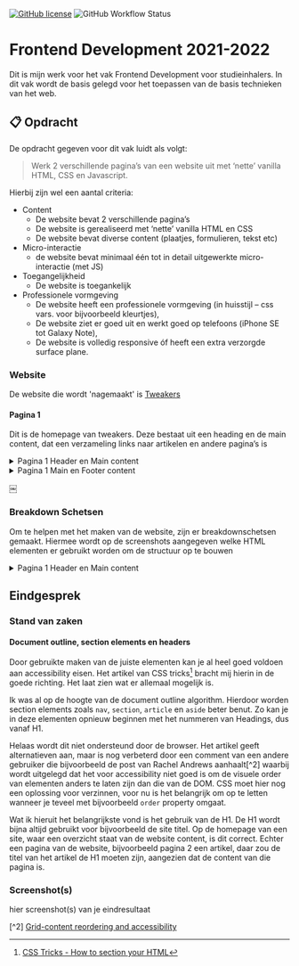 [![GitHub license](https://img.shields.io/github/license/iSirThijs/CMD-Frontend-Development-2021-2022?style=for-the-badge)](https://github.com/iSirThijs/CMD-Frontend-Development-2021-2022/blob/main/LICENSE)
![GitHub Workflow Status](https://img.shields.io/github/workflow/status/iSirThijs/CMD-Frontend-Development-2021-2022/CodeStyle?label=Development%20Code%20Style&logo=Github&style=for-the-badge)

# Frontend Development 2021-2022

Dit is mijn werk voor het vak Frontend Development voor studieinhalers. In dit vak wordt de basis gelegd voor het toepassen van de basis technieken van het web.

## 📋 Opdracht

De opdracht gegeven voor dit vak luidt als volgt:

> Werk 2 verschillende pagina’s van een website uit met ‘nette’ vanilla HTML, CSS en Javascript.

Hierbij zijn wel een aantal criteria:

- Content
  - De website bevat 2 verschillende pagina’s
  - De website is gerealiseerd met ‘nette’ vanilla HTML en CSS
  - De website bevat diverse content (plaatjes, formulieren, tekst etc)
- Micro-interactie
  - de website bevat minimaal één tot in detail uitgewerkte micro-interactie (met JS)
- Toegangelijkheid
  - De website is toegankelijk
- Professionele vormgeving
  - De website heeft een professionele vormgeving (in huisstijl – css vars. voor bijvoorbeeld kleurtjes),
  - De website ziet er goed uit en werkt goed op telefoons (iPhone SE tot Galaxy Note),
  - De website is volledig responsive óf heeft een extra verzorgde surface plane.

### Website

De website die wordt 'nagemaakt' is [Tweakers](tweakers.net)

#### Pagina 1

Dit is de homepage van tweakers. Deze bestaat uit een heading en de main content, dat een verzameling links naar artikelen en andere pagina’s is

<details> 
<summary>Pagina 1 Header en Main content</summary>
	<img src="images/README/tweakers-page1-header-main.png" width="375px" alt="de homepage main content en footer van tweakers">
</details>

<details> 
<summary>Pagina 1 Main en Footer content</summary>
	<img src="images/README/tweakers-page1-main-footer.png" width="375px" alt="de homepage main content en footer van tweakers">
</details>

￼

<!--
#### Pagina 2
<details>
<summary>Pagina 2 Header en Main content</summary>
	<img src="images/README/tweakers-page2-header-main.png" width="375px" alt="een artikelpagina op tweakers">
</details>
-->

### Breakdown Schetsen

Om te helpen met het maken van de website, zijn er breakdownschetsen gemaakt. Hiermee wordt op de screenshots aangegeven welke HTML elementen er gebruikt worden om de structuur op te bouwen

<details> 
<summary>Pagina 1 Header en Main content</summary>
	<img src="images/README/breakdown-page1-header-main.png" width="375px" alt="de homepage main content en footer van tweakers">
</details>

## Eindgesprek

### Stand van zaken

#### Document outline, section elements en headers

Door gebruikte maken van de juiste elementen kan je al heel goed voldoen aan accessibility eisen. Het artikel van CSS tricks[^1] bracht mij hierin in de goede richting. Het laat zien wat er allemaal mogelijk is.

Ik was al op de hoogte van de document outline algorithm. Hierdoor worden section elements zoals `nav`, `section`, `article` en `aside` beter benut. Zo kan je in deze elementen opnieuw beginnen met het nummeren van Headings, dus vanaf H1.

Helaas wordt dit niet ondersteund door de browser. Het artikel geeft alternatieven aan, maar is nog verbeterd door een comment van een andere gebruiker die bijvoorbeeld de post van Rachel Andrews aanhaalt[^2] waarbij wordt uitgelegd dat het voor accessibility niet goed is om de visuele order van elementen anders te laten zijn dan die van de DOM. CSS moet hier nog een oplossing voor verzinnen, voor nu is het belangrijk om op te letten wanneer je teveel met bijvoorbeeld `order` property omgaat.

Wat ik hieruit het belangrijkste vond is het gebruik van de H1. De H1 wordt bijna altijd gebruikt voor bijvoorbeeld de site titel. Op de homepage van een site, waar een overzicht staat van de website content, is dit correct. Echter een pagina van de website, bijvoorbeeld pagina 2 een artikel, daar zou de titel van het artikel de H1 moeten zijn, aangezien dat de content van die pagina is.

### Screenshot(s)

hier screenshot(s) van je eindresultaat

[^1]: [CSS Tricks - How to section your HTML](https://css-tricks.com/how-to-section-your-html/)

[^2] [Grid-content reordering and accessibility](https://rachelandrew.co.uk/archives/2019/06/04/grid-content-re-ordering-and-accessibility/)
